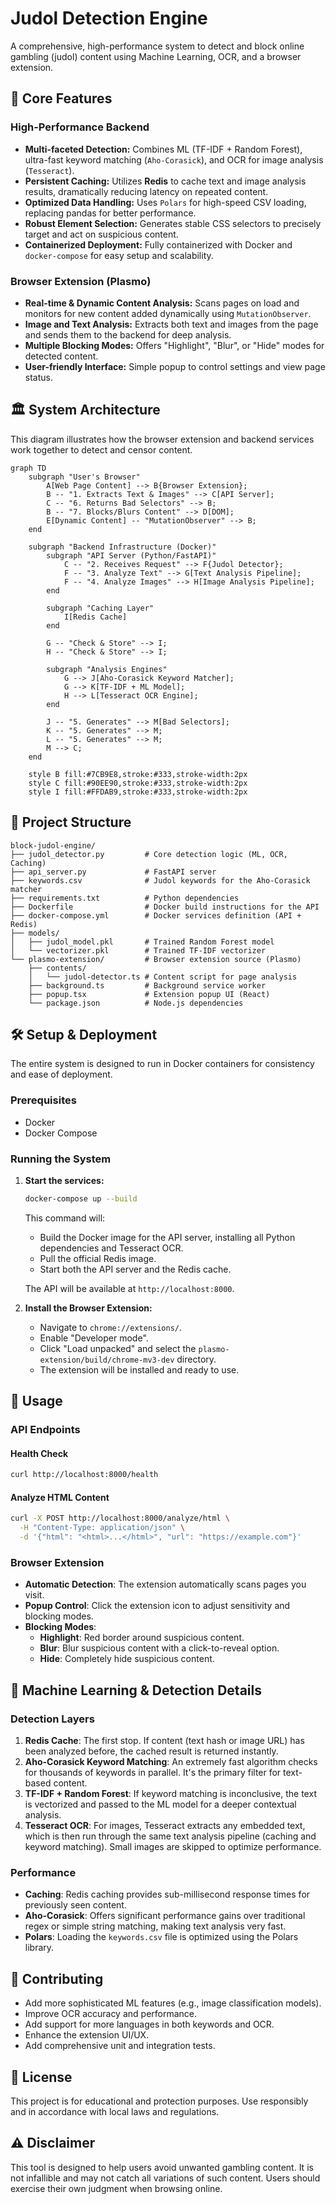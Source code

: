 # Judol Detection Engine

A comprehensive, high-performance system to detect and block online gambling (judol) content using Machine Learning, OCR, and a browser extension.

## 🚀 Core Features

### High-Performance Backend

- **Multi-faceted Detection:** Combines ML (TF-IDF + Random Forest), ultra-fast keyword matching (`Aho-Corasick`), and OCR for image analysis (`Tesseract`).
- **Persistent Caching:** Utilizes **Redis** to cache text and image analysis results, dramatically reducing latency on repeated content.
- **Optimized Data Handling:** Uses `Polars` for high-speed CSV loading, replacing pandas for better performance.
- **Robust Element Selection:** Generates stable CSS selectors to precisely target and act on suspicious content.
- **Containerized Deployment:** Fully containerized with Docker and `docker-compose` for easy setup and scalability.

### Browser Extension (Plasmo)

- **Real-time & Dynamic Content Analysis:** Scans pages on load and monitors for new content added dynamically using `MutationObserver`.
- **Image and Text Analysis:** Extracts both text and images from the page and sends them to the backend for deep analysis.
- **Multiple Blocking Modes:** Offers "Highlight", "Blur", or "Hide" modes for detected content.
- **User-friendly Interface:** Simple popup to control settings and view page status.

## 🏛️ System Architecture

This diagram illustrates how the browser extension and backend services work together to detect and censor content.

```mermaid
graph TD
    subgraph "User's Browser"
        A[Web Page Content] --> B{Browser Extension};
        B -- "1. Extracts Text & Images" --> C[API Server];
        C -- "6. Returns Bad Selectors" --> B;
        B -- "7. Blocks/Blurs Content" --> D[DOM];
        E[Dynamic Content] -- "MutationObserver" --> B;
    end

    subgraph "Backend Infrastructure (Docker)"
        subgraph "API Server (Python/FastAPI)"
            C -- "2. Receives Request" --> F{Judol Detector};
            F -- "3. Analyze Text" --> G[Text Analysis Pipeline];
            F -- "4. Analyze Images" --> H[Image Analysis Pipeline];
        end

        subgraph "Caching Layer"
            I[Redis Cache]
        end

        G -- "Check & Store" --> I;
        H -- "Check & Store" --> I;

        subgraph "Analysis Engines"
            G --> J[Aho-Corasick Keyword Matcher];
            G --> K[TF-IDF + ML Model];
            H --> L[Tesseract OCR Engine];
        end

        J -- "5. Generates" --> M[Bad Selectors];
        K -- "5. Generates" --> M;
        L -- "5. Generates" --> M;
        M --> C;
    end

    style B fill:#7CB9E8,stroke:#333,stroke-width:2px
    style C fill:#90EE90,stroke:#333,stroke-width:2px
    style I fill:#FFDAB9,stroke:#333,stroke-width:2px
```

## 📁 Project Structure

```
block-judol-engine/
├── judol_detector.py         # Core detection logic (ML, OCR, Caching)
├── api_server.py             # FastAPI server
├── keywords.csv              # Judol keywords for the Aho-Corasick matcher
├── requirements.txt          # Python dependencies
├── Dockerfile                # Docker build instructions for the API
├── docker-compose.yml        # Docker services definition (API + Redis)
├── models/
│   ├── judol_model.pkl       # Trained Random Forest model
│   └── vectorizer.pkl        # Trained TF-IDF vectorizer
└── plasmo-extension/         # Browser extension source (Plasmo)
    ├── contents/
    │   └── judol-detector.ts # Content script for page analysis
    ├── background.ts         # Background service worker
    ├── popup.tsx             # Extension popup UI (React)
    └── package.json          # Node.js dependencies
```

## 🛠️ Setup & Deployment

The entire system is designed to run in Docker containers for consistency and ease of deployment.

### Prerequisites

- Docker
- Docker Compose

### Running the System

1.  **Start the services:**

    ```bash
    docker-compose up --build
    ```

    This command will:

    - Build the Docker image for the API server, installing all Python dependencies and Tesseract OCR.
    - Pull the official Redis image.
    - Start both the API server and the Redis cache.

    The API will be available at `http://localhost:8000`.

2.  **Install the Browser Extension:**
    - Navigate to `chrome://extensions/`.
    - Enable "Developer mode".
    - Click "Load unpacked" and select the `plasmo-extension/build/chrome-mv3-dev` directory.
    - The extension will be installed and ready to use.

## 🔧 Usage

### API Endpoints

#### Health Check

```bash
curl http://localhost:8000/health
```

#### Analyze HTML Content

```bash
curl -X POST http://localhost:8000/analyze/html \
  -H "Content-Type: application/json" \
  -d '{"html": "<html>...</html>", "url": "https://example.com"}'
```

### Browser Extension

- **Automatic Detection**: The extension automatically scans pages you visit.
- **Popup Control**: Click the extension icon to adjust sensitivity and blocking modes.
- **Blocking Modes**:
  - **Highlight**: Red border around suspicious content.
  - **Blur**: Blur suspicious content with a click-to-reveal option.
  - **Hide**: Completely hide suspicious content.

## 🤖 Machine Learning & Detection Details

### Detection Layers

1.  **Redis Cache**: The first stop. If content (text hash or image URL) has been analyzed before, the cached result is returned instantly.
2.  **Aho-Corasick Keyword Matching**: An extremely fast algorithm checks for thousands of keywords in parallel. It's the primary filter for text-based content.
3.  **TF-IDF + Random Forest**: If keyword matching is inconclusive, the text is vectorized and passed to the ML model for a deeper contextual analysis.
4.  **Tesseract OCR**: For images, Tesseract extracts any embedded text, which is then run through the same text analysis pipeline (caching and keyword matching). Small images are skipped to optimize performance.

### Performance

- **Caching**: Redis caching provides sub-millisecond response times for previously seen content.
- **Aho-Corasick**: Offers significant performance gains over traditional regex or simple string matching, making text analysis very fast.
- **Polars**: Loading the `keywords.csv` file is optimized using the Polars library.

## 🤝 Contributing

- Add more sophisticated ML features (e.g., image classification models).
- Improve OCR accuracy and performance.
- Add support for more languages in both keywords and OCR.
- Enhance the extension UI/UX.
- Add comprehensive unit and integration tests.

## 📜 License

This project is for educational and protection purposes. Use responsibly and in accordance with local laws and regulations.

## ⚠️ Disclaimer

This tool is designed to help users avoid unwanted gambling content. It is not infallible and may not catch all variations of such content. Users should exercise their own judgment when browsing online.
